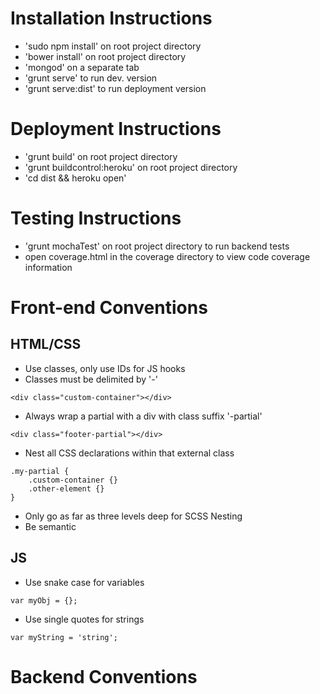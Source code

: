 Installation Instructions
=====================
- 'sudo npm install' on root project directory
- 'bower install' on root project directory
- 'mongod' on a separate tab
- 'grunt serve' to run dev. version
- 'grunt serve:dist' to run deployment version

Deployment Instructions
=====================
- 'grunt build' on root project directory
- 'grunt buildcontrol:heroku' on root project directory
- 'cd dist && heroku open'

Testing Instructions
=====================
- 'grunt mochaTest' on root project directory to run backend tests
- open coverage.html in the coverage directory to view code coverage information

Front-end Conventions
=====================
HTML/CSS
---------------------
- Use classes, only use IDs for JS hooks
- Classes must be delimited by '-'
```
<div class="custom-container"></div>
```

- Always wrap a partial with a div with class suffix '-partial'
```
<div class="footer-partial"></div>
```
- Nest all CSS declarations within that external class
```
.my-partial {
	.custom-container {}
	.other-element {}
}
```

- Only go as far as three levels deep for SCSS Nesting
- Be semantic

JS
---------------------
- Use snake case for variables
```
var myObj = {};
```
- Use single quotes for strings
```
var myString = 'string';
```


Backend Conventions
=====================
